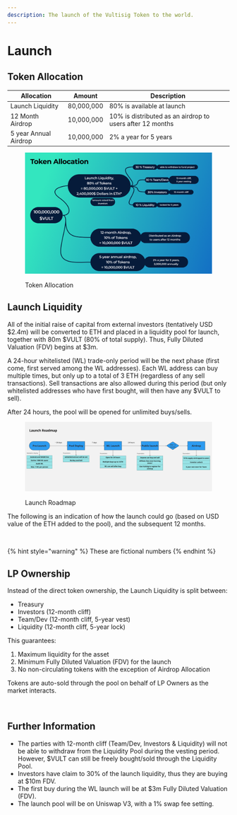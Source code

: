 ```yaml
---
description: The launch of the Vultisig Token to the world.
---
```


# Launch

## Token Allocation

| Allocation            | Amount     | Description                                               |
| --------------------- | ---------- | --------------------------------------------------------- |
| Launch Liquidity      | 80,000,000 | 80% is available at launch                                |
| 12 Month Airdrop      | 10,000,000 | 10% is distributed as an airdrop to users after 12 months |
| 5 year Annual Airdrop | 10,000,000 | 2% a year for 5 years                                     |

<figure><picture><source srcset="../.gitbook/assets/Token Allocation.png"><img src="../.gitbook/assets/Token Allocation.png" alt=""></picture><figcaption><p>Token Allocation</p></figcaption></figure>

## Launch Liquidity

All of the initial raise of capital from external investors (tentatively USD $2.4m) will be converted to ETH and placed in a liquidity pool for launch, together with 80m $VULT (80% of total supply). Thus, Fully Diluted Valuation (FDV) begins at $3m.

A 24-hour whitelisted (WL) trade-only period will be the next phase (first come, first served among the WL addresses). Each WL address can buy multiple times, but only up to a total of 3 ETH (regardless of any sell transactions). Sell transactions are also allowed during this period (but only whitelisted addresses who have first bought, will then have any $VULT to sell).

After 24 hours, the pool will be opened for unlimited buys/sells.

<figure><img src="../.gitbook/assets/Vultisig Launch roadmap.jpg" alt=""><figcaption><p>Launch Roadmap</p></figcaption></figure>

The following is an indication of how the launch could go (based on USD value of the ETH added to the pool), and the subsequent 12 months.

<figure><img src="../.gitbook/assets/Launch-10.png" alt=""><figcaption></figcaption></figure>

{% hint style="warning" %}
These are fictional numbers
{% endhint %}

## LP Ownership

Instead of the direct token ownership, the Launch Liquidity is split between:

* Treasury
* Investors (12-month cliff)
* Team/Dev (12-month cliff, 5-year vest)
* Liquidity (12-month cliff, 5-year lock)

This guarantees:

1. Maximum liquidity for the asset
2. Minimum Fully Diluted Valuation (FDV) for the launch
3. No non-circulating tokens with the exception of Airdrop Allocation

Tokens are auto-sold through the pool on behalf of LP Owners as the market interacts.

<figure><img src="../.gitbook/assets/Launch-20.png" alt=""><figcaption></figcaption></figure>

## Further Information

* The parties with 12-month cliff (Team/Dev, Investors & Liquidity) will not be able to withdraw from the Liquidity Pool during the vesting period. However, $VULT can still be freely bought/sold through the Liquidity Pool.
* Investors have claim to 30% of the launch liquidity, thus they are buying at $10m FDV.
* The first buy during the WL launch will be at $3m Fully Diluted Valuation (FDV).
* The launch pool will be on Uniswap V3, with a 1% swap fee setting.
